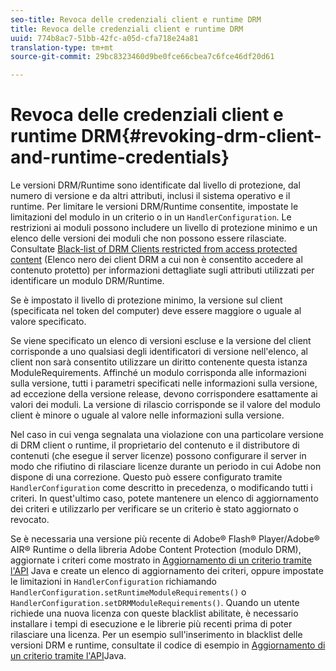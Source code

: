 ```yaml
---
seo-title: Revoca delle credenziali client e runtime DRM
title: Revoca delle credenziali client e runtime DRM
uuid: 774b8ac7-51bb-42fc-a05d-cfa718e24a81
translation-type: tm+mt
source-git-commit: 29bc8323460d9be0fce66cbea7c6fce46df20d61

---
```



# Revoca delle credenziali client e runtime DRM{#revoking-drm-client-and-runtime-credentials}

Le versioni DRM/Runtime sono identificate dal livello di protezione, dal numero di versione e da altri attributi, inclusi il sistema operativo e il runtime. Per limitare le versioni DRM/Runtime consentite, impostate le limitazioni del modulo in un criterio o in un `HandlerConfiguration`. Le restrizioni ai moduli possono includere un livello di protezione minimo e un elenco delle versioni dei moduli che non possono essere rilasciate. Consultate [Black-list of DRM Clients restricted from access protected content](../../aaxs-protecting-content/content-introduction/content-usage-rules/content-runtime-application-restrictions/content-blacklist-drm-clients.md) (Elenco nero dei client DRM a cui non è consentito accedere al contenuto protetto) per informazioni dettagliate sugli attributi utilizzati per identificare un modulo DRM/Runtime.

Se è impostato il livello di protezione minimo, la versione sul client (specificata nel token del computer) deve essere maggiore o uguale al valore specificato.

Se viene specificato un elenco di versioni escluse e la versione del client corrisponde a uno qualsiasi degli identificatori di versione nell&#39;elenco, al client non sarà consentito utilizzare un diritto contenente questa istanza ModuleRequirements. Affinché un modulo corrisponda alle informazioni sulla versione, tutti i parametri specificati nelle informazioni sulla versione, ad eccezione della versione release, devono corrispondere esattamente ai valori dei moduli. La versione di rilascio corrisponde se il valore del modulo client è minore o uguale al valore nelle informazioni sulla versione.

Nel caso in cui venga segnalata una violazione con una particolare versione di DRM client o runtime, il proprietario del contenuto e il distributore di contenuti (che esegue il server licenze) possono configurare il server in modo che rifiutino di rilasciare licenze durante un periodo in cui Adobe non dispone di una correzione. Questo può essere configurato tramite `HandlerConfiguration` come descritto in precedenza, o modificando tutti i criteri. In quest&#39;ultimo caso, potete mantenere un elenco di aggiornamento dei criteri e utilizzarlo per verificare se un criterio è stato aggiornato o revocato.

Se è necessaria una versione più recente di Adobe® Flash® Player/Adobe® AIR® Runtime o della libreria Adobe Content Protection (modulo DRM), aggiornate i criteri come mostrato in [Aggiornamento di un criterio tramite l&#39;API](../../aaxs-protecting-content/content-working-with-policies/content-updating-policy-using-java-api.md) Java e create un elenco di aggiornamento dei criteri, oppure impostate le limitazioni in `HandlerConfiguration` richiamando `HandlerConfiguration.setRuntimeModuleRequirements()` o `HandlerConfiguration.setDRMModuleRequirements()`. Quando un utente richiede una nuova licenza con queste blacklist abilitate, è necessario installare i tempi di esecuzione e le librerie più recenti prima di poter rilasciare una licenza. Per un esempio sull&#39;inserimento in blacklist delle versioni DRM e runtime, consultate il codice di esempio in [Aggiornamento di un criterio tramite l&#39;API](../../aaxs-protecting-content/content-working-with-policies/content-updating-policy-using-java-api.md)Java.
